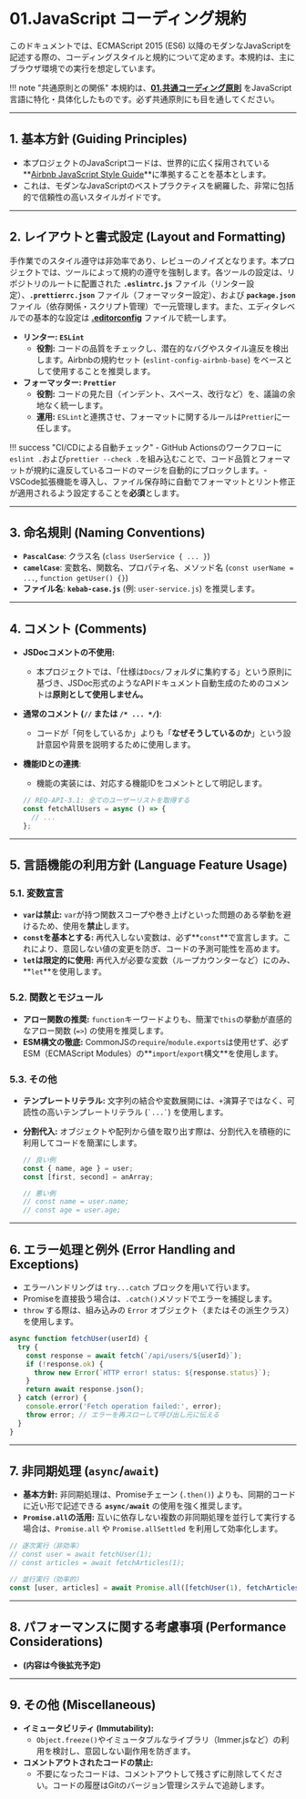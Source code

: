 # 01.JavaScript コーディング規約

このドキュメントでは、ECMAScript 2015
(ES6) 以降のモダンなJavaScriptを記述する際の、コーディングスタイルと規約について定めます。本規約は、主にブラウザ環境での実行を想定しています。

!!! note
"共通原則との関係" 本規約は、**[01.共通コーディング原則](../01_共通規則/01_共通コーディング原則.md)**
をJavaScript言語に特化・具体化したものです。必ず共通原則にも目を通してください。

---

## 1. 基本方針 (Guiding Principles)

- 本プロジェクトのJavaScriptコードは、世界的に広く採用されている**[Airbnb JavaScript Style Guide](https://github.com/airbnb/javascript)**に準拠することを基本とします。
- これは、モダンなJavaScriptのベストプラクティスを網羅した、非常に包括的で信頼性の高いスタイルガイドです。

---

## 2. レイアウトと書式設定 (Layout and Formatting)

手作業でのスタイル遵守は非効率であり、レビューのノイズとなります。本プロジェクトでは、ツールによって規約の遵守を強制します。各ツールの設定は、リポジトリのルートに配置された
**`.eslintrc.js`** ファイル（リンター設定）、**`.prettierrc.json`**
ファイル（フォーマッター設定）、および **`package.json`**
ファイル（依存関係・スクリプト管理）で一元管理します。また、エディタレベルでの基本的な設定は
**[.editorconfig](/.editorconfig)** ファイルで統一します。

- **リンター: `ESLint`**
  - **役割:**
    コードの品質をチェックし、潜在的なバグやスタイル違反を検出します。Airbnbの規約セット (`eslint-config-airbnb-base`) をベースとして使用することを推奨します。
- **フォーマッター: `Prettier`**
  - **役割:**
    コードの見た目（インデント、スペース、改行など）を、議論の余地なく統一します。
  - **運用:**
    `ESLint`と連携させ、フォーマットに関するルールは`Prettier`に一任します。

!!! success "CI/CDによる自動チェック" - GitHub
Actionsのワークフローに`eslint .`および`prettier --check .`を組み込むことで、コード品質とフォーマットが規約に違反しているコードのマージを自動的にブロックします。-
VSCode拡張機能を導入し、ファイル保存時に自動でフォーマットとリント修正が適用されるよう設定することを**必須**とします。

---

## 3. 命名規則 (Naming Conventions)

- **`PascalCase`**: クラス名 (`class UserService { ... }`)
- **`camelCase`**: 変数名、関数名、プロパティ名、メソッド名 (`const userName = ...`,
  `function getUser() {}`)
- **ファイル名**: **`kebab-case.js`** (例: `user-service.js`) を推奨します。

---

## 4. コメント (Comments)

- **JSDocコメントの不使用:**
  - 本プロジェクトでは、「仕様は`Docs/`フォルダに集約する」という原則に基づき、JSDoc形式のようなAPIドキュメント自動生成のためのコメントは**原則として使用しません。**
- **通常のコメント (`//` または `/* ... */`)**:
  - コードが「何をしているか」よりも「**なぜそうしているのか**」という設計意図や背景を説明するために使用します。
- **機能IDとの連携**:
  - 機能の実装には、対応する機能IDをコメントとして明記します。

  ```javascript
  // REQ-API-3.1: 全てのユーザーリストを取得する
  const fetchAllUsers = async () => {
    // ...
  };
  ```

---

## 5. 言語機能の利用方針 (Language Feature Usage)

### 5.1. 変数宣言

- **`var`は禁止:**
  `var`が持つ関数スコープや巻き上げといった問題のある挙動を避けるため、使用を**禁止**します。
- **`const`を基本とする:**
  再代入しない変数は、必ず**`const`**で宣言します。これにより、意図しない値の変更を防ぎ、コードの予測可能性を高めます。
- **`let`は限定的に使用:**
  再代入が必要な変数（ループカウンターなど）にのみ、**`let`**を使用します。

### 5.2. 関数とモジュール

- **アロー関数の推奨:**
  `function`キーワードよりも、簡潔で`this`の挙動が直感的なアロー関数 (`=>`) の使用を推奨します。
- **ESM構文の徹底:**
  CommonJSの`require`/`module.exports`は使用せず、必ずESM（ECMAScript
  Modules）の**`import`/`export`構文**を使用します。

### 5.3. その他

- **テンプレートリテラル:**
  文字列の結合や変数展開には、`+`演算子ではなく、可読性の高いテンプレートリテラル (`` `...` ``) を使用します。
- **分割代入:**
  オブジェクトや配列から値を取り出す際は、分割代入を積極的に利用してコードを簡潔にします。

  ```javascript
  // 良い例
  const { name, age } = user;
  const [first, second] = anArray;

  // 悪い例
  // const name = user.name;
  // const age = user.age;
  ```

---

## 6. エラー処理と例外 (Error Handling and Exceptions)

- エラーハンドリングは `try...catch` ブロックを用いて行います。
- Promiseを直接扱う場合は、`.catch()`メソッドでエラーを捕捉します。
- `throw` する際は、組み込みの `Error`
  オブジェクト（またはその派生クラス）を使用します。

```javascript
async function fetchUser(userId) {
  try {
    const response = await fetch(`/api/users/${userId}`);
    if (!response.ok) {
      throw new Error(`HTTP error! status: ${response.status}`);
    }
    return await response.json();
  } catch (error) {
    console.error('Fetch operation failed:', error);
    throw error; // エラーを再スローして呼び出し元に伝える
  }
}
```

---

## 7. 非同期処理 (`async`/`await`)

- **基本方針:**
  非同期処理は、Promiseチェーン (`.then()`) よりも、同期的コードに近い形で記述できる
  **`async/await`** の使用を強く推奨します。
- **`Promise.all`の活用:**
  互いに依存しない複数の非同期処理を並行して実行する場合は、`Promise.all` や
  `Promise.allSettled` を利用して効率化します。

```javascript
// 逐次実行（非効率）
// const user = await fetchUser(1);
// const articles = await fetchArticles(1);

// 並行実行（効率的）
const [user, articles] = await Promise.all([fetchUser(1), fetchArticles(1)]);
```

---

## 8. パフォーマンスに関する考慮事項 (Performance Considerations)

- **(内容は今後拡充予定)**

---

## 9. その他 (Miscellaneous)

- **イミュータビリティ (Immutability):**
  - `Object.freeze()`やイミュータブルなライブラリ（Immer.jsなど）の利用を検討し、意図しない副作用を防ぎます。
- **コメントアウトされたコードの禁止:**
  - 不要になったコードは、コメントアウトして残さずに削除してください。コードの履歴はGitのバージョン管理システムで追跡します。
